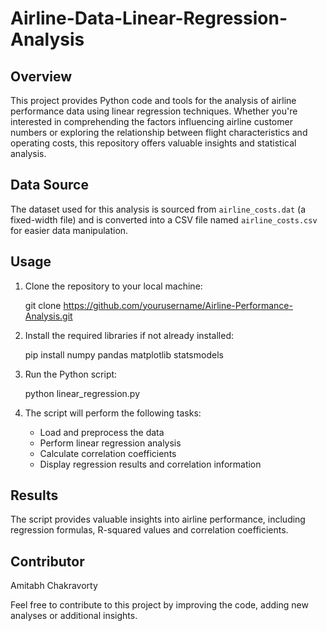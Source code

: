 # Airline-Data-Linear-Regression-Analysis

## Overview
This project provides Python code and tools for the analysis of airline performance data using linear regression techniques. Whether you're interested in comprehending the factors influencing airline customer numbers or exploring the relationship between flight characteristics and operating costs, this repository offers valuable insights and statistical analysis.

## Data Source
The dataset used for this analysis is sourced from `airline_costs.dat` (a fixed-width file) and is converted into a CSV file named `airline_costs.csv` for easier data manipulation.

## Usage
1. Clone the repository to your local machine:

      git clone https://github.com/yourusername/Airline-Performance-Analysis.git

3. Install the required libraries if not already installed:

      pip install numpy pandas matplotlib statsmodels

4. Run the Python script:

      python linear_regression.py

5. The script will perform the following tasks:
      - Load and preprocess the data
      - Perform linear regression analysis
      - Calculate correlation coefficients
      - Display regression results and correlation information

## Results
The script provides valuable insights into airline performance, including regression formulas, R-squared values and correlation coefficients.

## Contributor
Amitabh Chakravorty




Feel free to contribute to this project by improving the code, adding new analyses or additional insights.
